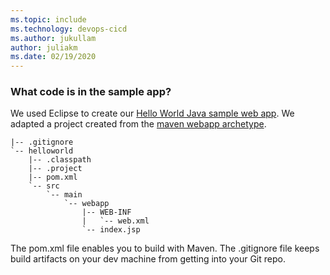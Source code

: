 ```yaml
---
ms.topic: include
ms.technology: devops-cicd
ms.author: jukullam
author: juliakm
ms.date: 02/19/2020
---
```


<a name="code"></a>
### What code is in the sample app?

We used Eclipse to create our [Hello World Java sample web app](https://download.microsoft.com/download/9/F/D/9FDE173C-5213-4C6F-AED8-BD64A4658B08/java-maven-hello-world-app.zip). We adapted a project created from the [maven webapp archetype](https://maven.apache.org/archetypes/maven-archetype-webapp/).

```
|-- .gitignore
`-- helloworld
    |-- .classpath
    |-- .project
    |-- pom.xml
    `-- src
        `-- main
            `-- webapp
                |-- WEB-INF
                |   `-- web.xml
                `-- index.jsp

```

The pom.xml file enables you to build with Maven. The .gitignore file keeps build artifacts on your dev machine from getting into your Git repo.
